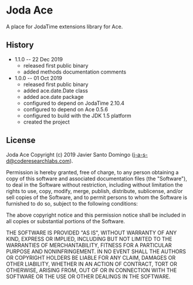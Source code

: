 # Joda Ace
A place for JodaTime extensions library for Ace.

## History

* 1.1.0 -- 22 Dec 2019
    + released first public binary
    + added methods documentation comments
* 1.0.0 -- 01 Oct 2019
    + released first public binary
    + added ace.date.Date class
    + added ace.date package
    + configured to depend on JodaTime 2.10.4
    + configured to depend on Ace 0.5.6
    + configured to build with the JDK 1.5 platform
    + created the project

## License

Joda Ace
Copyright (c) 2019 Javier Santo Domingo (j-a-s-d@coderesearchlabs.com).

Permission is hereby granted, free of charge, to any
person obtaining a copy of this software and associated
documentation files (the "Software"), to deal in the
Software without restriction, including without limitation
the rights to use, copy, modify, merge, publish,
distribute, sublicense, and/or sell copies of the
Software, and to permit persons to whom the Software is
furnished to do so, subject to the following conditions:

The above copyright notice and this permission notice
shall be included in all copies or substantial portions of
the Software.

THE SOFTWARE IS PROVIDED "AS IS", WITHOUT WARRANTY OF ANY
KIND, EXPRESS OR IMPLIED, INCLUDING BUT NOT LIMITED TO THE
WARRANTIES OF MERCHANTABILITY, FITNESS FOR A PARTICULAR
PURPOSE AND NONINFRINGEMENT. IN NO EVENT SHALL THE AUTHORS
OR COPYRIGHT HOLDERS BE LIABLE FOR ANY CLAIM, DAMAGES OR
OTHER LIABILITY, WHETHER IN AN ACTION OF CONTRACT, TORT OR
OTHERWISE, ARISING FROM, OUT OF OR IN CONNECTION WITH THE
SOFTWARE OR THE USE OR OTHER DEALINGS IN THE SOFTWARE.

